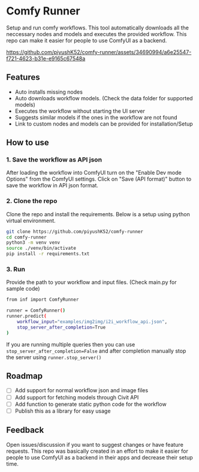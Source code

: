 
# Comfy Runner

Setup and run comfy workflows. This tool automatically downloads all the neccessary nodes and models and executes the provided workflow. This repo can make it easier for people to use ComfyUI as a backend.


https://github.com/piyushK52/comfy-runner/assets/34690994/a6e25547-f721-4623-b31e-e9165c67548a


## Features

- Auto installs missing nodes
- Auto downloads workflow models. (Check the data folder for supported models)
- Executes the workflow without starting the UI server
- Suggests similar models if the ones in the workflow are not found
- Link to custom nodes and models can be provided for installation/Setup

## How to use

### 1. Save the workflow as API json
After loading the workflow into ComfyUI turn on the "Enable Dev mode Options" from the ComfyUI settings. Click on "Save (API format)" button to save the workflow in API json format.

### 2. Clone the repo
Clone the repo and install the requirements. Below is a setup using python virtual environment.
```sh
git clone https://github.com/piyushK52/comfy-runner
cd comfy-runner
python3 -m venv venv
source ./venv/bin/activate
pip install -r requirements.txt
```

### 3. Run 
Provide the path to your workflow and input files. (Check main.py for sample code)
```sh
from inf import ComfyRunner

runner = ComfyRunner()
runner.predict(
    workflow_input="examples/img2img/i2i_workflow_api.json",
    stop_server_after_completion=True
)
```

If you are running multiple queries then you can use ```stop_server_after_completion=False``` and after completion manually stop the server using ```runner.stop_server()``` 

## Roadmap

- [ ]  Add support for normal workflow json and image files
- [ ]  Add support for fetching models through Civit API
- [ ]  Add function to generate static python code for the workflow
- [ ]  Publish this as a library for easy usage

## Feedback

Open issues/discussion if you want to suggest changes or have feature requests. This repo was basically created in an effort to make it easier for people to use ComfyUI as a backend in their apps and decrease their setup time.
